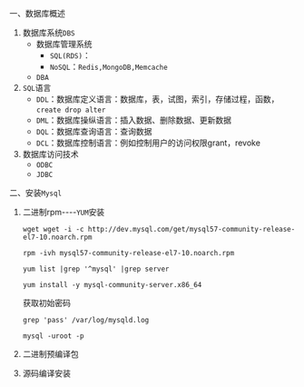 一、数据库概述

1. 数据库系统`DBS`
   - 数据库管理系统
     - `SQL(RDS)`：
     - `NoSQL`：`Redis,MongoDB,Memcache`
   - `DBA`
2. `SQL`语言
   - `DDL`：数据库定义语言：数据库，表，试图，索引，存储过程，函数，`create drop alter`
   - `DML`：数据库操纵语言：插入数据、删除数据、更新数据
   - `DQL`：数据库查询语言：查询数据
   - `DCL`：数据库控制语言：例如控制用户的访问权限grant，revoke
3. 数据库访问技术
   - `ODBC`
   - `JDBC`

二、安装`Mysql`

1. 二进制rpm----`YUM`安装

   `wget wget -i -c http://dev.mysql.com/get/mysql57-community-release-el7-10.noarch.rpm`

   `rpm -ivh mysql57-community-release-el7-10.noarch.rpm`

   `yum list |grep '^mysql' |grep server`

   `yum install -y mysql-community-server.x86_64`

   获取初始密码

   `grep 'pass' /var/log/mysqld.log`

   `mysql -uroot -p`

2. 二进制预编译包

3. 源码编译安装